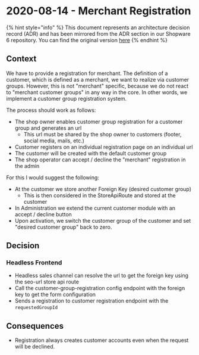 # 2020-08-14 - Merchant Registration

{% hint style="info" %}
This document represents an architecture decision record (ADR) and has been mirrored from the ADR section in our Shopware 6 repository.
You can find the original version [here](https://github.com/shopware/platform/blob/trunk/adr/checkout/2020-08-14-merchant-registration.md)
{% endhint %}

## Context

We have to provide a registration for merchant.
The definition of a customer, which is defined as a merchant, we want to realize via customer groups.
However, this is not "merchant" specific, because we do not react to "merchant customer groups" in any way in the core. In other words, we implement a customer group registration system.

The process should work as follows:
* The shop owner enables customer group registration for a customer group and generates an url
    * This url must be shared by the shop owner to customers (footer, social media, mails, etc.)
* Customer registers on an individual registration page on an individual url
* The customer will be created with the default customer group
* The shop operator can accept / decline the "merchant" registration in the admin

For this I would suggest the following: 
* At the customer we store another Foreign Key (desired customer group)
	* This is then considered in the StoreApiRoute and stored at the customer
* In Administration we extend the current customer module with an accept / decline button
* Upon activation, we switch the customer group of the customer and set "desired customer group" back to zero.

## Decision

### Headless Frontend

* Headless sales channel can resolve the url to get the foreign key using the seo-url store api route
* Call the customer-group-registration config endpoint with the foreign key to get the form configuration
* Sends a registration to customer registration endpoint with the `requestedGroupId`

## Consequences

* Registration always creates customer accounts even when the request will be declined.
